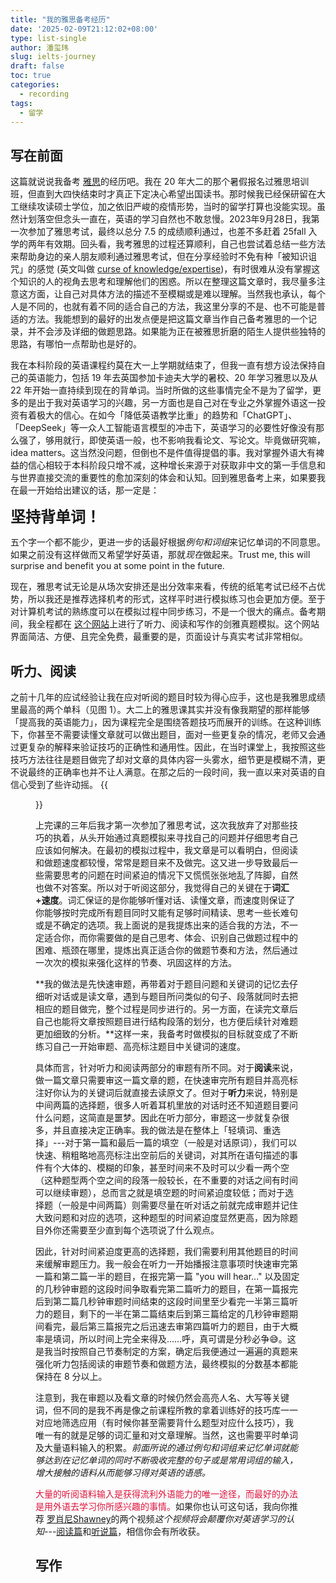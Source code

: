 ```yaml
---
title: "我的雅思备考经历"
date: '2025-02-09T21:12:02+08:00'
type: list-single
author: 潘玺玮
slug: ielts-journey
draft: false
toc: true
categories:
  - recording
tags:
  - 留学
---
```

## 写在前面
这篇就说说我备考 [雅思](https://www.chinaielts.org/)的经历吧。我在 20 年大二的那个暑假报名过雅思培训班，但直到大四快结束时才真正下定决心希望出国读书。那时候我已经保研留在大工继续攻读硕士学位，加之依旧严峻的疫情形势，当时的留学打算也没能实现。虽然计划落空但念头一直在，英语的学习自然也不敢怠慢。2023年9月28日，我第一次参加了雅思考试，最终以总分 7.5 的成绩顺利通过，也差不多赶着 25fall 入学的两年有效期。回头看，我考雅思的过程还算顺利，自己也尝试着总结一些方法来帮助身边的亲人朋友顺利通过雅思考试，但在分享经验时不免有种「被知识诅咒」的感觉 (英文叫做 [curse of knowledge/expertise](https://en.wikipedia.org/wiki/Curse_of_knowledge))，有时很难从没有掌握这个知识的人的视角去思考和理解他们的困惑。所以在整理这篇文章时，我尽量多注意这方面，让自己对具体方法的描述不至模糊或是难以理解。当然我也承认，每个人是不同的，也就有着不同的适合自己的方法，我这里分享的不是、也不可能是普适的方法。我能想到的最好的出发点便是把这篇文章当作自己备考雅思的一个记录，并不会涉及详细的做题思路。如果能为正在被雅思折磨的陌生人提供些独特的思路，有哪怕一点帮助也是好的。

我在本科阶段的英语课程约莫在大一上学期就结束了，但我一直有想方设法保持自己的英语能力，包括 19 年去英国参加卡迪夫大学的暑校、20 年学习雅思以及从 22 年开始一直持续到现在的背单词。当时所做的这些事情完全不是为了留学，更多的是出于我对英语学习的兴趣，另一方面也是自己对在专业之外掌握外语这一投资有着极大的信心。在如今「降低英语教学比重」的趋势和「ChatGPT」、「DeepSeek」等一众人工智能语言模型的冲击下，英语学习的必要性好像没有那么强了，够用就行，即使英语一般，也不影响我看论文、写论文。毕竟做研究嘛，idea matters。这当然没问题，但倒也不是件值得提倡的事。我对掌握外语大有裨益的信心相较于本科阶段只增不减，这种增长来源于对获取非中文的第一手信息和与世界直接交流的重要性的愈加深刻的体会和认知。回到雅思备考上来，如果要我在最一开始给出建议的话，那一定是：

<font size="5">**坚持背单词！**</font>

五个字一个都不能少，更进一步的话最好根据*例句和词组*来记忆单词的不同意思。如果之前没有这样做而又希望学好英语，那就*现在*做起来。Trust me, this will surprise and benefit you at some point in the future.

现在，雅思考试无论是从场次安排还是出分效率来看，传统的纸笔考试已经不占优势，所以我还是推荐选择机考的形式，这样平时进行模拟练习也会更加方便。至于对计算机考试的熟练度可以在模拟过程中同步练习，不是一个很大的痛点。备考期间，我全程都在 [这个网站](https://ieltscat.xdf.cn/mock)上进行了听力、阅读和写作的剑雅真题模拟。这个网站界面简洁、方便、且完全免费，最重要的是，页面设计与真实考试非常相似。

## 听力、阅读
之前十几年的应试经验让我在应对听阅的题目时较为得心应手，这也是我雅思成绩里最高的两个单科（见图 1）。大二上的雅思课其实并没有像我期望的那样能够「提高我的英语能力」，因为课程完全是围绕答题技巧而展开的训练。在这种训练下，你甚至不需要读懂文章就可以做出题目，面对一些更复杂的情况，老师又会通过更复杂的解释来验证技巧的正确性和通用性。因此，在当时课堂上，我按照这些技巧方法往往是题目做完了却对文章的具体内容一头雾水，细节更是模糊不清，更不说最终的正确率也并不让人满意。在那之后的一段时间，我一直以来对英语的自信心受到了些许动摇。
{{<figure src="/figures/blogFigs/chinese_blog/2025-02-09-ielts_score.png" caption="图 1：我的雅思成绩，2023年10月7日" width="900">}}

上完课的三年后我才第一次参加了雅思考试，这次我放弃了对那些技巧的执着，从头开始通过真题模拟来寻找自己的问题并仔细思考自己应该如何解决。在最初的模拟过程中，我文章是可以看明白，但阅读和做题速度都较慢，常常是题目来不及做完。这又进一步导致最后一些需要思考的问题在时间紧迫的情况下又慌慌张张地乱了阵脚，自然也做不对答案。所以对于听阅这部分，我觉得自己的关键在于**词汇+速度**。词汇保证的是你能够听懂对话、读懂文章，而速度则保证了你能够按时完成所有题目同时又能有足够时间精读、思考一些长难句或是不确定的选项。我上面说的是我提炼出来的适合我的方法，不一定适合你，而你需要做的是自己思考、体会、识别自己做题过程中的困难、瓶颈在哪里，提炼出真正适合你的做题节奏和方法，然后通过一次次的模拟来强化这样的节奏、巩固这样的方法。

**我的做法是先快速审题，再带着对于题目问题和关键词的记忆去仔细听对话或是读文章，遇到与题目所问类似的句子、段落就同时去把相应的题目做完，整个过程是同步进行的。另一方面，在读完文章后自己也能将文章按照题目进行结构段落的划分，也方便后续针对难题更加细致的分析。**这样一来，我备考时做模拟的目标就变成了不断练习自己一开始审题、高亮标注题目中关键词的速度。

具体而言，针对听力和阅读两部分的审题有所不同。对于**阅读**来说，做一篇文章只需要审这一篇文章的题，在快速审完所有题目并高亮标注好你认为的关键词后就直接去读原文了。但对于**听力**来说，特别是中间两篇的选择题，很多人听着耳机里放的对话时还不知道题目要问什么问题，这简直是噩梦。因此在听力部分，审题这一步就复杂很多，并且直接决定正确率。我的做法是在整体上「轻填词、重选择」---对于第一篇和最后一篇的填空（一般是对话原词），我们可以快速、稍粗略地高亮标注出空前后的关键词，对其所在语句描述的事件有个大体的、模糊的印象，甚至时间来不及时可以少看一两个空（这种题型两个空之间的段落一般较长，在不重要的对话之间有时间可以继续审题），总而言之就是填空题的时间紧迫度较低；而对于选择题（一般是中间两篇）则需要尽量在听对话之前就完成审题并记住大致问题和对应的选项，这种题型的时间紧迫度显然更高，因为除题目外你还需要至少直到每个选项说了什么观点。

因此，针对时间紧迫度更高的选择题，我们需要利用其他题目的时间来缓解审题压力。我一般会在听力一开始播报注意事项时快速审完第一篇和第二篇一半的题目，在报完第一篇 "you will hear..." 以及固定的几秒钟审题的这段时间争取看完第二篇听力的题目，在第一篇报完后到第二篇几秒钟审题时间结束的这段时间里至少看完一半第三篇听力的题目，剩下的一半在第二篇结束后到第三篇给定的几秒钟审题期间看完，最后第三篇报完之后迅速去审第四篇听力的题目，由于大概率是填词，所以时间上完全来得及……呼，真可谓是分秒必争&#128517;。这是我当时按照自己节奏制定的方案，确定后我便通过一遍遍的真题来强化听力包括阅读的审题节奏和做题方法，最终模拟的分数基本都能保持在 8 分以上。

注意到，我在审题以及看文章的时候仍然会高亮人名、大写等关键词，但不同的是我不再是像之前课程所教的拿着训练好的技巧库一一对应地筛选应用（有时候你甚至需要背什么题型对应什么技巧），我唯一有的就是足够的词汇量和对文章理解。当然，这也需要平时单词及大量语料输入的积累。*前面所说的通过例句和词组来记忆单词就能够达到在记忆单词的同时不断吸收完整的句子或是常用词组的输入，增大接触的语料从而能够习得对英语的语感。*

<font color=Crimson>大量的听阅语料输入是获得流利外语能力的唯一途径，而最好的办法是用外语去学习你所感兴趣的事情。</font>如果你也认可这句话，我向你推荐 [罗肖尼Shawney](https://space.bilibili.com/323794482)的两个视频*这个视频将会颠覆你对英语学习的认知*---[阅读篇](https://www.bilibili.com/video/BV1aD4y127GE/?spm_id_from=333.999.0.0&vd_source=d8ee0c4ee82216d13e5df376f6e54471)和[听说篇](https://www.bilibili.com/video/BV1tf4y1s7NN/?spm_id_from=333.999.0.0&vd_source=d8ee0c4ee82216d13e5df376f6e54471)，相信你会有所收获。

## 写作